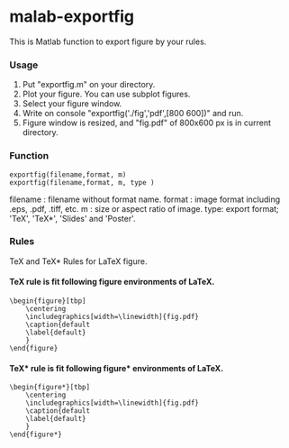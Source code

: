 # malab-exportfig

This is Matlab function to export figure by your rules.

### Usage
1. Put "exportfig.m" on your directory.
2. Plot your figure. You can use subplot figures.
3. Select your figure window.
4. Write on console "exportfig('./fig','pdf',[800 600])" and run.
5. Figure window is resized, and  "fig.pdf" of 800x600 px is in current directory.

### Function
```
exportfig(filename,format, m)
exportfig(filename,format, m, type )
```
  filename : filename without format name.
  format : image format including .eps, .pdf, .tiff, etc.
  m : size or aspect ratio of image.
  type: export format; 'TeX', 'TeX*', 'Slides' and 'Poster'.

### Rules
  TeX and TeX*
  Rules for LaTeX figure.

#### TeX rule is fit following figure environments of LaTeX.
```TeX
\begin{figure}[tbp]
	\centering
	\includegraphics[width=\linewidth]{fig.pdf}
	\caption{default
	\label{default}
	}
\end{figure}
```
####


#### TeX* rule is fit following figure* environments of LaTeX.
```TeX
\begin{figure*}[tbp]
	\centering
	\includegraphics[width=\linewidth]{fig.pdf}
	\caption{default
	\label{default}
	}
\end{figure*}
```
####
